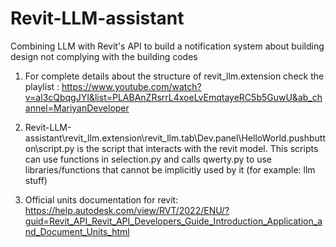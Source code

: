 # Revit-LLM-assistant

Combining LLM with Revit's API to build a notification system about building design not complying with the building codes

1. For complete details about the structure of revit_llm.extension check the playlist : https://www.youtube.com/watch?v=al3cQbqgJYI&list=PLABAnZRsrrL4xoeLvEmqtayeRC5b5GuwU&ab_channel=MariyanDeveloper
2. Revit-LLM-assistant\revit_llm.extension\revit_llm.tab\Dev.panel\HelloWorld.pushbutton\script.py is the script that interacts with the revit model. This scripts can use functions in selection.py and calls
   qwerty.py to use libraries/functions that cannot be implicitly used by it (for example: llm stuff)

3. Official units documentation for revit: https://help.autodesk.com/view/RVT/2022/ENU/?guid=Revit_API_Revit_API_Developers_Guide_Introduction_Application_and_Document_Units_html
